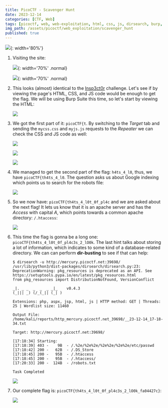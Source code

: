 ```yaml
---
title: PicoCTF - Scavenger Hunt
date: 2023-12-14
categories: [CTF, Web]
tags: [picoctf, web, web-exploitation, html, css, js, dirsearch, burp, burp-repeater, burp-target, dir-busting, apache]
img_path: /assets/picoctf/web_exploitation/scavenger_hunt
published: true
---
```


![](room_banner.png){: width='80%'}

1. Visiting the site:

    ![](home_what.png){: width='70%' .normal}

    ![](home_how.png){: width='70%' .normal}

2. This looks (almost) identical to the [Insp3ct0r](https://cspanias.github.io/posts/PicoCTF-Insp3ct0r/) challenge. Let's see if by viewing the page's HTML, CSS, and JS code would be enough to get the flag. We will be using Burp Suite this time, so let's start by viewing the HTML:

    ![](html_first_part.png)

3. We got the first part of it: `picoCTF{t`. By switching to the *Target* tab and sending the `mycss.css` and `myjs.js` requests to the *Repeater* we can check the CSS and JS code as well:

    ![](target_css_js.png)

    ![](css_second_part.png)

    ![](js_indexing.png)

4. We managed to get the second part of the flag: `h4ts_4_l0`, thus, we have `picoCTF{th4ts_4_l0`. The question asks us about Google indexing which points us to search for the robots file:

    ![](robots_third_part.png)

5. So we now have: `picoCTF{th4ts_4_l0t_0f_pl4c` and we are asked about the next flag! It lets us know that it is an apache server and has the *Access* with capital *A*, which points towards a common apache directory: `/.htaccess`:

    ![](htaccess_fourth_part.png)

6. This time the flag is gonna be a long one: `picoCTF{th4ts_4_l0t_0f_pl4c3s_2_lO0k`. The last hint talks about storing a lot of information, which indicates to some kind of a database-related directory. We can can perform **dir-busting** to see if that can help:

    ```shell
    $ dirsearch -u http://mercury.picoctf.net:39698/
    /usr/lib/python3/dist-packages/dirsearch/dirsearch.py:23: DeprecationWarning: pkg_resources is deprecated as an API. See https://setuptools.pypa.io/en/latest/pkg_resources.html
    from pkg_resources import DistributionNotFound, VersionConflict

    _|. _ _  _  _  _ _|_    v0.4.3
    (_||| _) (/_(_|| (_| )

    Extensions: php, aspx, jsp, html, js | HTTP method: GET | Threads: 25 | Wordlist size: 11460

    Output File: /home/kali/reports/http_mercury.picoctf.net_39698/__23-12-14_17-18-34.txt

    Target: http://mercury.picoctf.net:39698/

    [17:18:34] Starting:
    [17:18:39] 403 -    9B  - /.%2e/%2e%2e/%2e%2e/%2e%2e/etc/passwd
    [17:18:42] 200 -   62B  - /.DS_Store
    [17:18:45] 200 -   95B  - /.htaccess
    [17:18:45] 200 -   95B  - /.htaccess/
    [17:20:33] 200 -  124B  - /robots.txt

    Task Completed
    ```

    ![](ds_store_fifth_part.png)

7. Our complete flag is: `picoCTF{th4ts_4_l0t_0f_pl4c3s_2_lO0k_fa04427c}`:

    ![](room_pwned.png)